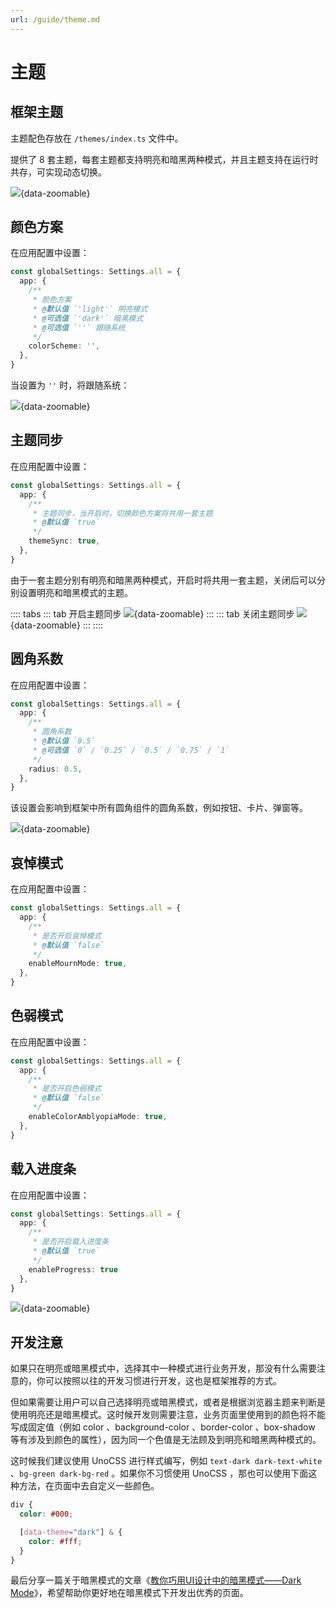 ```yaml
---
url: /guide/theme.md
---
```

# 主题

## 框架主题

主题配色存放在 `/themes/index.ts` 文件中。

提供了 8 套主题，每套主题都支持明亮和暗黑两种模式，并且主题支持在运行时共存，可实现动态切换。

![](/theme.gif){data-zoomable}

## 颜色方案

在应用配置中设置：

```ts {2-10}
const globalSettings: Settings.all = {
  app: {
    /**
     * 颜色方案
     * @默认值 `'light'` 明亮模式
     * @可选值 `'dark'` 暗黑模式
     * @可选值 `''` 跟随系统
     */
    colorScheme: '',
  },
}
```

当设置为 `''` 时，将跟随系统：

![](/theme-colorScheme.gif){data-zoomable}

## 主题同步

在应用配置中设置：

```ts {2-8}
const globalSettings: Settings.all = {
  app: {
    /**
     * 主题同步，当开启时，切换颜色方案将共用一套主题
     * @默认值 `true`
     */
    themeSync: true,
  },
}
```

由于一套主题分别有明亮和暗黑两种模式，开启时将共用一套主题，关闭后可以分别设置明亮和暗黑模式的主题。

:::: tabs
::: tab 开启主题同步
![](/theme-themeSync-true.gif){data-zoomable}
:::
::: tab 关闭主题同步
![](/theme-themeSync-false.gif){data-zoomable}
:::
::::

## 圆角系数

在应用配置中设置：

```ts {2-9}
const globalSettings: Settings.all = {
  app: {
    /**
     * 圆角系数
     * @默认值 `0.5`
     * @可选值 `0` / `0.25` / `0.5` / `0.75` / `1`
     */
    radius: 0.5,
  },
}
```

该设置会影响到框架中所有圆角组件的圆角系数，例如按钮、卡片、弹窗等。

![](/theme-radius.gif){data-zoomable}

## 哀悼模式

在应用配置中设置：

```ts {2-8}
const globalSettings: Settings.all = {
  app: {
    /**
     * 是否开启哀悼模式
     * @默认值 `false`
     */
    enableMournMode: true,
  },
}
```

## 色弱模式

在应用配置中设置：

```ts {2-8}
const globalSettings: Settings.all = {
  app: {
    /**
     * 是否开启色弱模式
     * @默认值 `false`
     */
    enableColorAmblyopiaMode: true,
  },
}
```

## 载入进度条

在应用配置中设置：

```ts {2-8}
const globalSettings: Settings.all = {
  app: {
    /**
     * 是否开启载入进度条
     * @默认值 `true`
     */
    enableProgress: true
  },
}
```

![](/theme-progress.gif){data-zoomable}

## 开发注意

如果只在明亮或暗黑模式中，选择其中一种模式进行业务开发，那没有什么需要注意的，你可以按照以往的开发习惯进行开发，这也是框架推荐的方式。

但如果需要让用户可以自己选择明亮或暗黑模式，或者是根据浏览器主题来判断是使用明亮还是暗黑模式。这时候开发则需要注意，业务页面里使用到的颜色将不能写成固定值（例如 color 、background-color 、border-color 、box-shadow 等有涉及到颜色的属性），因为同一个色值是无法顾及到明亮和暗黑两种模式的。

这时候我们建议使用 UnoCSS 进行样式编写，例如 `text-dark dark-text-white` 、`bg-green dark-bg-red` 。如果你不习惯使用 UnoCSS ，那也可以使用下面这种方法，在页面中去自定义一些颜色。

```scss
div {
  color: #000;

  [data-theme="dark"] & {
    color: #fff;
  }
}
```

最后分享一篇关于暗黑模式的文章《[教你巧用UI设计中的暗黑模式——Dark Mode](http://www.woshipm.com/pd/4105894.html)》，希望帮助你更好地在暗黑模式下开发出优秀的页面。
